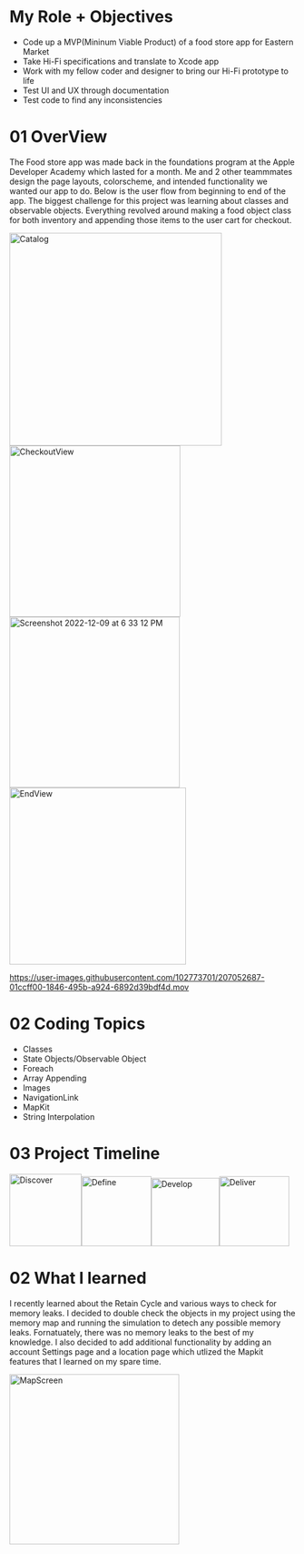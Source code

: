 # My Role + Objectives

- Code up a MVP(Mininum Viable Product) of a food store app for Eastern Market
- Take Hi-Fi specifications and translate to Xcode app
- Work with my fellow coder and designer to bring our Hi-Fi prototype to life
- Test UI and UX through documentation
- Test code to find any inconsistencies 


# 01 OverView 
The Food store app was made back in the foundations program at the Apple Developer Academy which lasted for a month. Me and 2 other teammmates design the page layouts, colorscheme, and intended functionality we wanted our app to do. Below is the user flow from beginning to end of the app. The biggest challenge for this project was learning about classes and observable objects. Everything revolved around making a food object class  for both inventory and appending those items to the user cart for checkout.

<img width="374" alt="Catalog" src="https://user-images.githubusercontent.com/102773701/206812463-f7c2bbd5-275f-43ee-bf19-ff5f00e77472.png"> <img width="301" alt="CheckoutView" src="https://user-images.githubusercontent.com/102773701/206812474-1ff16d42-1f62-455d-bac2-b1447037b567.png"> <img width="300" alt="Screenshot 2022-12-09 at 6 33 12 PM" src="https://user-images.githubusercontent.com/102773701/206812559-119e165a-633a-4194-b1a6-28149ca02d31.png"> <img width="311" alt="EndView" src="https://user-images.githubusercontent.com/102773701/206812619-28ae9b60-4265-4c7b-a830-204e9bea0589.png">




https://user-images.githubusercontent.com/102773701/207052687-01ccff00-1846-495b-a924-6892d39bdf4d.mov

# 02 Coding Topics

- Classes                                           
- State Objects/Observable Object                   
- Foreach                                          
- Array Appending
- Images
- NavigationLink                                   
- MapKit                                                                     
- String Interpolation   


# 03 Project Timeline

<img width="127" alt="Discover" src="https://user-images.githubusercontent.com/102773701/207078520-16486861-77f5-4d6a-82f5-90394ab3afbc.png"><img width="123" alt="Define" src="https://user-images.githubusercontent.com/102773701/207078528-a5c8042e-1502-44f5-bfbf-6fc0caa7eb5f.png"><img width="120" alt="Develop" src="https://user-images.githubusercontent.com/102773701/207078542-e23bbe67-e769-4de4-be80-e2a78d53a4a7.png"><img width="123" alt="Deliver" src="https://user-images.githubusercontent.com/102773701/207078552-13a1ad70-0ff2-4178-afbd-fe4eea8383cf.png">



# 02 What I learned

I recently learned about the Retain Cycle and various ways to check for memory leaks. I decided to double check the objects in my project using the memory map and running the simulation to detech any possible memory leaks. Fornatuately, there was no memory leaks to the best of my knowledge. I also decided to add additional functionality by adding an account Settings page and a location page which utlized the Mapkit features that I learned on my spare time.

<img width="299" alt="MapScreen" src="https://user-images.githubusercontent.com/102773701/207046968-44acd752-f86e-4cc6-8547-f3222051f5da.png">




